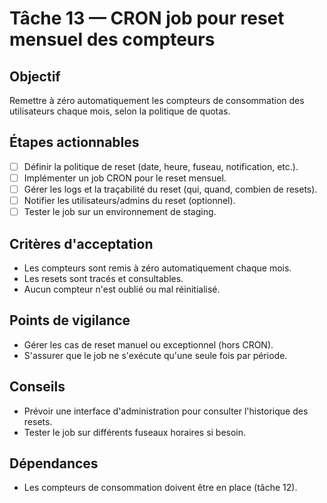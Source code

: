 # Tâche 13 — CRON job pour reset mensuel des compteurs

## Objectif
Remettre à zéro automatiquement les compteurs de consommation des utilisateurs chaque mois, selon la politique de quotas.

## Étapes actionnables
- [ ] Définir la politique de reset (date, heure, fuseau, notification, etc.).
- [ ] Implémenter un job CRON pour le reset mensuel.
- [ ] Gérer les logs et la traçabilité du reset (qui, quand, combien de resets).
- [ ] Notifier les utilisateurs/admins du reset (optionnel).
- [ ] Tester le job sur un environnement de staging.

## Critères d'acceptation
- Les compteurs sont remis à zéro automatiquement chaque mois.
- Les resets sont tracés et consultables.
- Aucun compteur n'est oublié ou mal réinitialisé.

## Points de vigilance
- Gérer les cas de reset manuel ou exceptionnel (hors CRON).
- S'assurer que le job ne s'exécute qu'une seule fois par période.

## Conseils
- Prévoir une interface d'administration pour consulter l'historique des resets.
- Tester le job sur différents fuseaux horaires si besoin.

## Dépendances
- Les compteurs de consommation doivent être en place (tâche 12). 